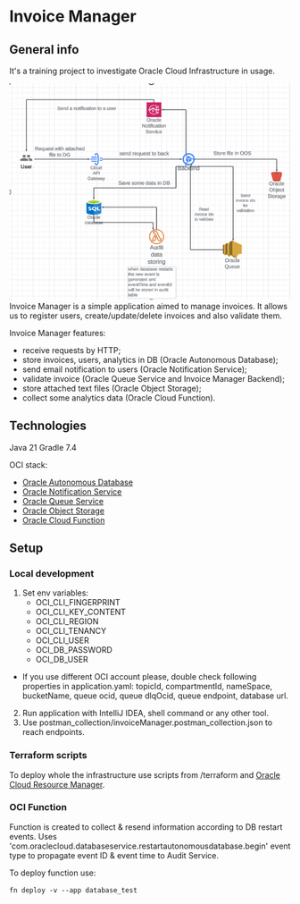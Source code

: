 # Invoice Manager



## General info

It's a training project to investigate Oracle Cloud Infrastructure in usage.

![img.png](img.png)
Invoice Manager is a simple application aimed to manage invoices.
It allows us to register users, create/update/delete invoices and also validate them.

Invoice Manager features:
- receive requests by HTTP;
- store invoices, users, analytics in DB (Oracle Autonomous Database);
- send email notification to users (Oracle Notification Service);
- validate invoice (Oracle Queue Service and Invoice Manager Backend);
- store attached text files (Oracle Object Storage);
- collect some analytics data (Oracle Cloud Function).

## Technologies

Java 21
Gradle 7.4

OCI stack:
- [Oracle Autonomous Database](https://docs.oracle.com/en/cloud/paas/autonomous-database/index.html)
- [Oracle Notification Service](https://docs.oracle.com/en-us/iaas/Content/Notification/home.htm)
- [Oracle Queue Service](https://docs.oracle.com/en-us/iaas/Content/queue/home.htm)
- [Oracle Object Storage](https://docs.oracle.com/en-us/iaas/Content/Object/home.htm)
- [Oracle Cloud Function](https://docs.oracle.com/en-us/iaas/Content/Functions/home.htm)

## Setup

### Local development
 1. Set env variables:
    - OCI_CLI_FINGERPRINT
    - OCI_CLI_KEY_CONTENT
    - OCI_CLI_REGION
    - OCI_CLI_TENANCY
    - OCI_CLI_USER
    - OCI_DB_PASSWORD
    - OCI_DB_USER
 * If you use different OCI account please, double check following properties in application.yaml:
 topicId, compartmentId, nameSpace, bucketName, queue ocid, queue dlqOcid, queue endpoint, database url.

 2. Run application with IntelliJ IDEA, shell command or any other tool.
 3. Use postman_collection/invoiceManager.postman_collection.json to reach endpoints.

### Terraform scripts

To deploy whole the infrastructure use scripts from /terraform and [Oracle Cloud Resource Manager](https://docs.oracle.com/en-us/iaas/Content/ResourceManager/Concepts/resourcemanager.htm).

### OCI Function

Function is created to collect & resend information according to DB restart events.
Uses 'com.oraclecloud.databaseservice.restartautonomousdatabase.begin' event type to propagate event ID & event time to Audit Service.

To deploy function use:
```
fn deploy -v --app database_test
```

